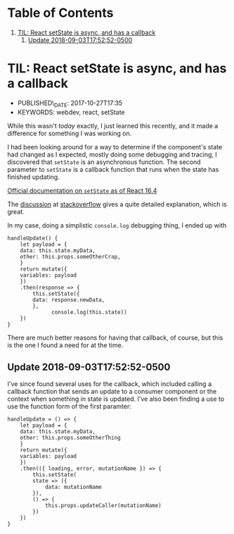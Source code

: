 
# Table of Contents

1.  [TIL: React setState is async, and has a callback](#til-react-setstate-is-async-and-has-a-callback)
    1.  [Update 2018-09-03T17:52:52-0500](#org80418fe)


<a id="til-react-setstate-is-async-and-has-a-callback"></a>

# TIL: React setState is async, and has a callback

-   PUBLISHED\\<sub>DATE</sub>: 2017-10-27T17:35
-   KEYWORDS: webdev, react, setState

While this wasn't *today* exactly, I just learned this recently, and it made a difference for something I was working on.

I had been looking around for a way to determine if the component's state had changed as I expected, mostly doing some debugging and tracing, I discovered that `setState` is an asynchronous function. The second parameter to `setState` is a callback function that runs when the state has finished updating.

[Official documentation on `setState` as of React 16.4](https://reactjs.org/docs/react-component.html#setstate)

The [discussion](https://stackoverflow.com/a/42038724/742446) at [stackoverflow](https://stackoverflow.com/questions/42038590/when-to-use-react-setstate-callback) gives a quite detailed explanation, which is great.

In my case, doing a simplistic `console.log` debugging thing, I ended up with

    handleUpdate() {
        let payload = {
    	data: this.state.myData,
    	other: this.props.someOtherCrap,
        }
        return mutate({
    	variables: payload
        })
    	.then(response => {
    	    this.setState({
    		data: response.newData,
    	    },
    			  console.log(this.state))
    	})
    }

There are much better reasons for having that callback, of course, but this is the one I found a need for at the time.


<a id="org80418fe"></a>

## Update 2018-09-03T17:52:52-0500

I've since found several uses for the callback, which included calling a callback function that sends an update to a consumer component or the context when something in state is updated. I've also been finding a use to use the function form of the first paramter:

    handleUpdate = () => {
        let payload = {
    	data: this.state.myData,
    	other: this.props.someOtherThing
        }
        return mutate({
    	variables: payload
        })
    	.then(({ loading, error, mutationName }) => {
    	    this.setState(
    		state => ({
    		    data: mutationName
    		}),
    		() => {
    		    this.props.updateCaller(mutationName)
    		})
    	})
    }

